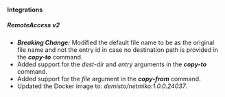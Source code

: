 
#### Integrations
##### RemoteAccess v2
- ***Breaking Change:*** Modified the default file name to be as the original file name and not the entry id in case no destination path is provided in the ***copy-to*** command.
- Added support for the *dest-dir* and *entry* arguments in the ***copy-to*** command.
- Added support for the *file* argument in the ***copy-from*** command.
- Updated the Docker image to: *demisto/netmiko:1.0.0.24037*.
